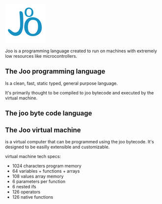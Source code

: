 ![Screenshot](Joo.PNG "Logo")

Joo is a programming language created to run on machines with extremely low resources like microcontrollers.

## The Joo programming language
Is a clean, fast, static typed, general purpose language. 

It's primarily thought to be compiled to joo bytecode and executed by the virtual machine.

## The joo byte code language

## The Joo virtual machine
is a virtual computer that can be programmed using the joo bytecode. It's designed to
be easilly extensible and customizable.

virtual machine tech specs:
* 1024 characters program memory
* 64 variables + functions + arrays
* 108 values array memory
* 6 parameters per function
* 6 nested ifs
* 126 operators
* 126 native functions